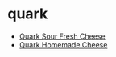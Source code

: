 # quark

 * [Quark Sour Fresh Cheese](../../index/q/quark-sour-fresh-cheese.json)
 * [Quark Homemade Cheese](../../index/q/quark-homemade-cheese.json)
